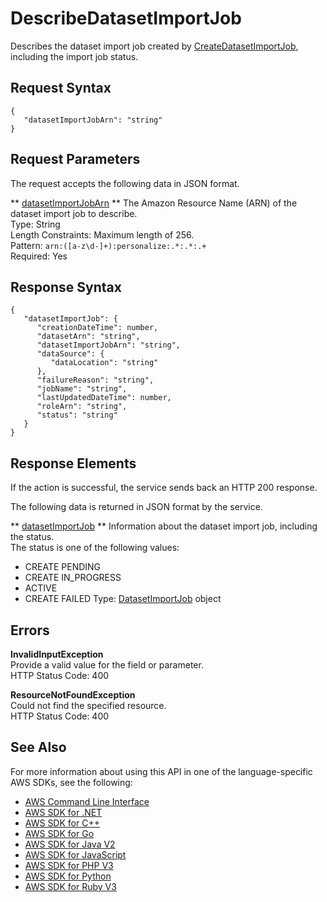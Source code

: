 # DescribeDatasetImportJob<a name="API_DescribeDatasetImportJob"></a>

Describes the dataset import job created by [CreateDatasetImportJob](API_CreateDatasetImportJob.md), including the import job status\.

## Request Syntax<a name="API_DescribeDatasetImportJob_RequestSyntax"></a>

```
{
   "datasetImportJobArn": "string"
}
```

## Request Parameters<a name="API_DescribeDatasetImportJob_RequestParameters"></a>

The request accepts the following data in JSON format\.

 ** [datasetImportJobArn](#API_DescribeDatasetImportJob_RequestSyntax) **   <a name="personalize-DescribeDatasetImportJob-request-datasetImportJobArn"></a>
The Amazon Resource Name \(ARN\) of the dataset import job to describe\.  
Type: String  
Length Constraints: Maximum length of 256\.  
Pattern: `arn:([a-z\d-]+):personalize:.*:.*:.+`   
Required: Yes

## Response Syntax<a name="API_DescribeDatasetImportJob_ResponseSyntax"></a>

```
{
   "datasetImportJob": { 
      "creationDateTime": number,
      "datasetArn": "string",
      "datasetImportJobArn": "string",
      "dataSource": { 
         "dataLocation": "string"
      },
      "failureReason": "string",
      "jobName": "string",
      "lastUpdatedDateTime": number,
      "roleArn": "string",
      "status": "string"
   }
}
```

## Response Elements<a name="API_DescribeDatasetImportJob_ResponseElements"></a>

If the action is successful, the service sends back an HTTP 200 response\.

The following data is returned in JSON format by the service\.

 ** [datasetImportJob](#API_DescribeDatasetImportJob_ResponseSyntax) **   <a name="personalize-DescribeDatasetImportJob-response-datasetImportJob"></a>
Information about the dataset import job, including the status\.  
The status is one of the following values:  
+ CREATE PENDING
+ CREATE IN\_PROGRESS
+ ACTIVE
+ CREATE FAILED
Type: [DatasetImportJob](API_DatasetImportJob.md) object

## Errors<a name="API_DescribeDatasetImportJob_Errors"></a>

 **InvalidInputException**   
Provide a valid value for the field or parameter\.  
HTTP Status Code: 400

 **ResourceNotFoundException**   
Could not find the specified resource\.  
HTTP Status Code: 400

## See Also<a name="API_DescribeDatasetImportJob_SeeAlso"></a>

For more information about using this API in one of the language\-specific AWS SDKs, see the following:
+  [ AWS Command Line Interface](https://docs.aws.amazon.com/goto/aws-cli/personalize-2018-05-22/DescribeDatasetImportJob) 
+  [ AWS SDK for \.NET](https://docs.aws.amazon.com/goto/DotNetSDKV3/personalize-2018-05-22/DescribeDatasetImportJob) 
+  [ AWS SDK for C\+\+](https://docs.aws.amazon.com/goto/SdkForCpp/personalize-2018-05-22/DescribeDatasetImportJob) 
+  [ AWS SDK for Go](https://docs.aws.amazon.com/goto/SdkForGoV1/personalize-2018-05-22/DescribeDatasetImportJob) 
+  [ AWS SDK for Java V2](https://docs.aws.amazon.com/goto/SdkForJavaV2/personalize-2018-05-22/DescribeDatasetImportJob) 
+  [ AWS SDK for JavaScript](https://docs.aws.amazon.com/goto/AWSJavaScriptSDK/personalize-2018-05-22/DescribeDatasetImportJob) 
+  [ AWS SDK for PHP V3](https://docs.aws.amazon.com/goto/SdkForPHPV3/personalize-2018-05-22/DescribeDatasetImportJob) 
+  [ AWS SDK for Python](https://docs.aws.amazon.com/goto/boto3/personalize-2018-05-22/DescribeDatasetImportJob) 
+  [ AWS SDK for Ruby V3](https://docs.aws.amazon.com/goto/SdkForRubyV3/personalize-2018-05-22/DescribeDatasetImportJob) 